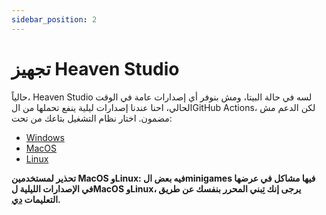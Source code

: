 ```yaml
---
sidebar_position: 2
---
```


# تجهيز Heaven Studio


حالياً، Heaven Studio لسه في حالة البيتا، ومش بنوفر أي إصدارات عامة في الوقت الحالي، احنا عندنا إصدارات ليلية ينفع تحملها من الGitHub Actions، لكن الدعم مش مضمون. اختار نظام التشغيل بتاعك من تحت:

- [Windows](https://nightly.link/RHeavenStudio/HeavenStudio/workflows/windows/master/StandaloneWindows64-build.zip)
- [MacOS](https://nightly.link/RHeavenStudio/HeavenStudio/workflows/macos/master/StandaloneOSX-build.zip)
- [Linux](https://nightly.link/RHeavenStudio/HeavenStudio/workflows/linux/master/StandaloneLinux64-build.zip)


**تحذير لمستخدمين MacOS وLinux: فيه بعض الminigames فيها مشاكل في عرضها في الإصدارات الليلية لMacOS وLinux، يرجى إنك تِبني المحرر بنفسك عن طريق التعليمات [دي](../docs-contributing/setup/introduction).**

